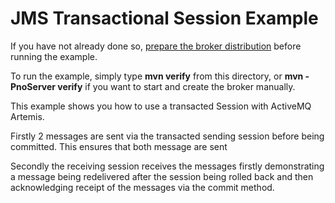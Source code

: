 # JMS Transactional Session Example

If you have not already done so, [prepare the broker distribution](../../../../README.md#getting-started) before running the example.

To run the example, simply type **mvn verify** from this directory, or **mvn -PnoServer verify** if you want to start and create the broker manually.

This example shows you how to use a transacted Session with ActiveMQ Artemis.

Firstly 2 messages are sent via the transacted sending session before being committed. This ensures that both message are sent

Secondly the receiving session receives the messages firstly demonstrating a message being redelivered after the session being rolled back and then acknowledging receipt of the messages via the commit method.